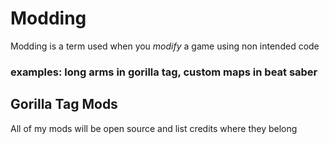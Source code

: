 # Modding
Modding is a term used when you *modify* a game using non intended code
### examples: long arms in gorilla tag, custom maps in beat saber
## Gorilla Tag Mods
All of my mods will be open source and list credits where they belong
